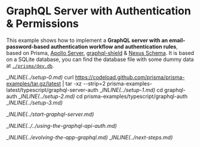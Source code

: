 # GraphQL Server with Authentication & Permissions

This example shows how to implement a **GraphQL server with an email-password-based authentication workflow and authentication rules**, based on Prisma, [Apollo Server](https://www.apollographql.com/docs/apollo-server/), [graphql-shield](https://github.com/maticzav/graphql-shield) & [Nexus Schema](https://nxs.li/components/standalone/schema). It is based on a SQLite database, you can find the database file with some dummy data at [`./prisma/dev.db`](./prisma/dev.db).

__INLINE(../_setup-0.md)__
curl https://codeload.github.com/prisma/prisma-examples/tar.gz/latest | tar -xz --strip=2 prisma-examples-latest/typescript/graphql-server-auth
__INLINE(../_setup-1.md)__
cd graphql-auth
__INLINE(../_setup-2.md)__
cd prisma-examples/typescript/graphql-auth
__INLINE(../_setup-3.md)__

__INLINE(../_start-graphql-server.md)__

__INLINE(../../_using-the-graphql-api-auth.md)__

__INLINE(../_evolving-the-app-graphql.md)__
__INLINE(../_next-steps.md)__
